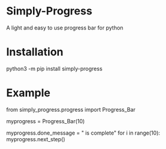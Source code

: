 # Simply-Progress
A light and easy to use progress bar for python

# Installation

python3 -m pip install simply-progress

# Example

from simply_progress.progress import Progress_Bar

myprogress = Progress_Bar(10)

myprogress.done_message = " is complete"
for i in range(10):
    myprogress.next_step()

